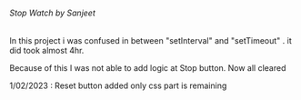 ###### Stop  Watch by Sanjeet

In this project i was confused in between "setInterval" and "setTimeout" .
it did took almost 4hr. 

Because of this I was not able to add logic at Stop button.
Now all cleared

1/02/2023 : Reset button added only css part is remaining